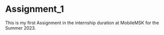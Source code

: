 # Assignment_1
This is my first Assignment in the internship duration at MobileMSK for the Summer 2023.
